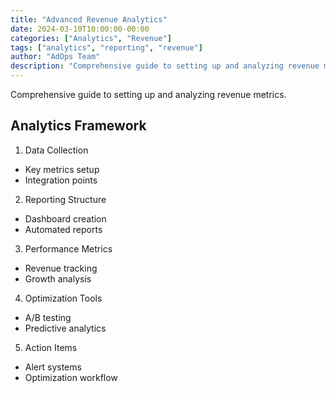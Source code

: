 ```yaml
---
title: "Advanced Revenue Analytics"
date: 2024-03-10T10:00:00-00:00
categories: ["Analytics", "Revenue"]
tags: ["analytics", "reporting", "revenue"]
author: "AdOps Team"
description: "Comprehensive guide to setting up and analyzing revenue metrics."
---
```


Comprehensive guide to setting up and analyzing revenue metrics.

<!--more-->

## Analytics Framework

1. Data Collection

- Key metrics setup
- Integration points

2. Reporting Structure

- Dashboard creation
- Automated reports

3. Performance Metrics

- Revenue tracking
- Growth analysis

4. Optimization Tools

- A/B testing
- Predictive analytics

5. Action Items

- Alert systems
- Optimization workflow
